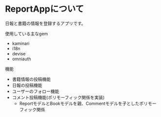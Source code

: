 # ReportAppについて

日報と書籍の情報を登録するアプリです。

使用している主なgem
* kaminari
* i18n
* devise
* omniauth

機能
* 書籍情報の投稿機能
* 日報の投稿機能
* ユーザーのフォロー機能
* コメント投稿機能(ポリモーフィック関係を実装)
  - ReportモデルとBookモデルを親、Commentモデルを子としたポリモーフィック関係
